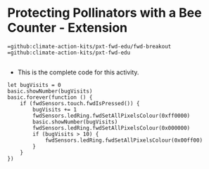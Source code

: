 # Protecting Pollinators with a Bee Counter - Extension
```package
=github:climate-action-kits/pxt-fwd-edu/fwd-breakout
=github:climate-action-kits/pxt-fwd-edu
```
## 
* This is the complete code for this activity.
```template
let bugVisits = 0
basic.showNumber(bugVisits)
basic.forever(function () {
    if (fwdSensors.touch.fwdIsPressed()) {
        bugVisits += 1
        fwdSensors.ledRing.fwdSetAllPixelsColour(0xff0000)
        basic.showNumber(bugVisits)
        fwdSensors.ledRing.fwdSetAllPixelsColour(0x000000)
        if (bugVisits > 10) {
            fwdSensors.ledRing.fwdSetAllPixelsColour(0x00ff00)
        }
    }
})
```
